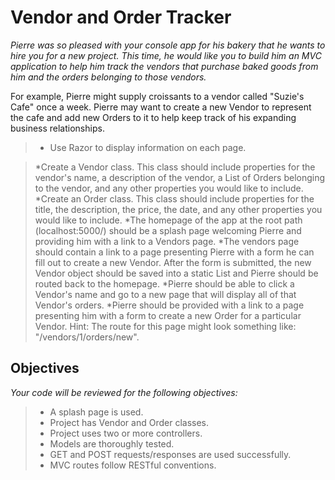 # Vendor and Order Tracker
_Pierre was so pleased with your console app for his bakery that he wants to hire you for a new project._
_This time, he would like you to build him an MVC application to help him track the vendors that purchase baked goods from him and the orders belonging to those vendors._

For example, Pierre might supply croissants to a vendor called "Suzie's Cafe" once a week. Pierre may want to create a new Vendor to represent the cafe and add new Orders to it to help keep track of his expanding business relationships.

>* Use Razor to display information on each page.

>*Create a Vendor class. This class should include properties for the vendor's name, a description of the vendor, a List of Orders belonging to the vendor, and any other properties you would like to include.
>*Create an Order class. This class should include properties for the title, the description, the price, the date, and any other properties you would like to include.
>*The homepage of the app at the root path (localhost:5000/) should be a splash page welcoming Pierre and providing him with a link to a Vendors page.
>*The vendors page should contain a link to a page presenting Pierre with a form he can fill out to create a new Vendor. After the form is submitted, the new Vendor object should be saved into a static List and Pierre should be routed back to the homepage.
>*Pierre should be able to click a Vendor's name and go to a new page that will display all of that Vendor's orders.
>*Pierre should be provided with a link to a page presenting him with a form to create a new Order for a particular Vendor. Hint: The route for this page might look something like: "/vendors/1/orders/new".
## Objectives

_Your code will be reviewed for the following objectives:_

>* A splash page is used.
>* Project has Vendor and Order classes.
>* Project uses two or more controllers.
>* Models are thoroughly tested.
>* GET and POST requests/responses are used successfully.
>* MVC routes follow RESTful conventions.
